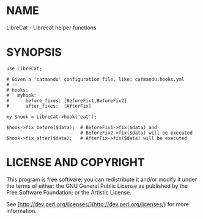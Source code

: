 # NAME

LibreCat - Librecat helper functions

# SYNOPSIS

    use LibreCat;

    # Given a 'catmandu' configuration file, like: catmandu.hooks.yml
    # --
    # hooks:
    #   myhook:
    #      before_fixes: [BeforeFix1,BeforeFix2]
    #      after_fixes:  [AfterFix]

    my $hook = LibreCat->hook('eat');

    $hook->fix_before($data);  # BeforeFix1->fix($data) and
                               # BeforeFix2->fix($data) will be executed
    $hook->fix_after($data);   # AfterFix->fix($data) will be executed

# LICENSE AND COPYRIGHT

This program is free software; you can redistribute it and/or modify it
under the terms of either: the GNU General Public License as published
by the Free Software Foundation; or the Artistic License.

See [http://dev.perl.org/licenses/](http://dev.perl.org/licenses/) for more information.
